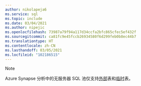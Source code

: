 ```yaml
---
author: nikolapeja6
ms.service: sql
ms.topic: include
ms.date: 03/04/2021
ms.author: nipejic
ms.openlocfilehash: 73987a79f94a117d34ccfa2bfc865cfec5ef432f
ms.sourcegitcommit: ca81fc9e45fccb26934580f6d299feb0b8ec44b7
ms.translationtype: HT
ms.contentlocale: zh-CN
ms.lasthandoff: 03/05/2021
ms.locfileid: "102186515"
---
```

> [!NOTE]
> Azure Synapse 分析中的无服务器 SQL 池仅支持[外部](/azure/synapse-analytics/sql/create-use-external-tables)表和[临时](/azure/synapse-analytics/sql/develop-tables-temporary)表。

